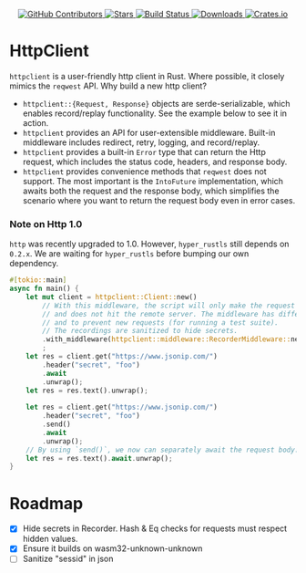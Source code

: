 <div id="top"></div>

<p align="center">
<a href="https://github.com/kurtbuilds/httpclient/graphs/contributors">
    <img src="https://img.shields.io/github/contributors/kurtbuilds/httpclient.svg?style=flat-square" alt="GitHub Contributors" />
</a>
<a href="https://github.com/kurtbuilds/httpclient/stargazers">
    <img src="https://img.shields.io/github/stars/kurtbuilds/httpclient.svg?style=flat-square" alt="Stars" />
</a>
<a href="https://github.com/kurtbuilds/httpclient/actions">
    <img src="https://img.shields.io/github/actions/workflow/status/kurtbuilds/httpclient/test.yaml?style=flat-square" alt="Build Status" />
</a>
<a href="https://crates.io/crates/httpclient">
    <img src="https://img.shields.io/crates/d/httpclient?style=flat-square" alt="Downloads" />
</a>
<a href="https://crates.io/crates/httpclient">
    <img src="https://img.shields.io/crates/v/httpclient?style=flat-square" alt="Crates.io" />
</a>

</p>

# HttpClient

`httpclient` is a user-friendly http client in Rust. Where possible, it closely mimics the `reqwest` API. Why build a 
new http client?

- `httpclient::{Request, Response}` objects are serde-serializable, which enables record/replay functionality. See
the example below to see it in action.
- `httpclient` provides an API for user-extensible middleware. Built-in middleware includes redirect, retry, logging, 
and record/replay.
- `httpclient` provides a built-in `Error` type that can return the Http request, which includes the status code, headers,
and response body.
- `httpclient` provides convenience methods that `reqwest` does not support. The most important is the `IntoFuture`
implementation, which awaits both the request and the response body, which simplifies the scenario where you want to return
the request body even in error cases.

### Note on Http 1.0

`http` was recently upgraded to 1.0. However, `hyper_rustls` still depends on `0.2.x`. We are waiting for `hyper_rustls`
before bumping our own dependency.

```rust
#[tokio::main]
async fn main() {
    let mut client = httpclient::Client::new()
        // With this middleware, the script will only make the request once. After that, it replays from the filesystem
        // and does not hit the remote server. The middleware has different modes to ignore recordings (to force refresh)
        // and to prevent new requests (for running a test suite).
        // The recordings are sanitized to hide secrets.
        .with_middleware(httpclient::middleware::RecorderMiddleware::new())
        ;
    let res = client.get("https://www.jsonip.com/")
        .header("secret", "foo")
        .await
        .unwrap();
    let res = res.text().unwrap();
    
    let res = client.get("https://www.jsonip.com/")
        .header("secret", "foo")
        .send()
        .await
        .unwrap();
    // By using `send()`, we now can separately await the request body.
    let res = res.text().await.unwrap();
}
```
# Roadmap

- [x] Hide secrets in Recorder. Hash & Eq checks for requests must respect hidden values.
- [x] Ensure it builds on wasm32-unknown-unknown
- [ ] Sanitize "sessid" in json
